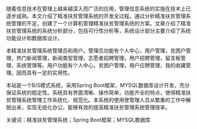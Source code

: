 随着信息技术在管理上越来越深入而广泛的应用，管理信息系统的实施在技术上已逐步成熟。本文介绍了精准扶贫管理系统的开发全过程。通过分析精准扶贫管理系统管理的不足，创建了一个计算机管理精准扶贫管理系统的方案。文章介绍了精准扶贫管理系统的系统分析部分，包括可行性分析等，系统设计部分主要介绍了系统功能设计和数据库设计。

本精准扶贫管理系统管理员和用户。管理员功能有个人中心，用户管理，贫困户管理，热门新闻管理，新闻类型管理，志愿者招聘管理，用户招聘管理，留言板管理，系统管理等。用户功能有个人中心，贫困户管理，用户应聘管理，我的收藏管理。因而具有一定的实用性。

本站是一个B/S模式系统，采用Spring Boot框架，MYSQL数据库设计开发，充分保证系统的稳定性。系统具有界面清晰、操作简单，功能齐全的特点，使得精准扶贫管理系统管理工作系统化、规范化。本系统的使用使管理人员从繁重的工作中解脱出来，实现无纸化办公，能够有效的提高精准扶贫管理系统管理效率。

关键词：精准扶贫管理系统；Spring Boot框架；MYSQL数据库
